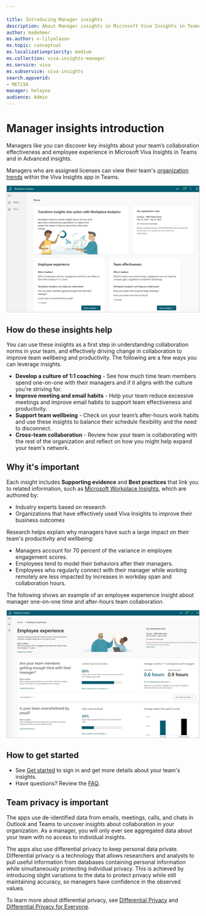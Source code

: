 ```yaml
---

title: Introducing Manager insights
description: About Manager insights in Microsoft Viva Insights in Teams and in the advanced insights app and how to use them to help manage your team
author: madehmer
ms.author: v-lilyolason
ms.topic: conceptual
ms.localizationpriority: medium
ms.collection: viva-insights-manager 
ms.service: viva 
ms.subservice: viva-insights 
search.appverid: 
- MET150 
manager: helayne
audience: Admin
---
```


# Manager insights introduction

Managers like you can discover key insights about your team’s collaboration effectiveness and employee experience in Microsoft Viva Insights in Teams and in Advanced insights.

Managers who are assigned licenses can view their team's [organization trends](../org-team-insights/org-trends.md) within the Viva Insights app in Teams.

![Manager insights in advanced insights.](./images/manager-insights.png)

## How do these insights help

You can use these insights as a first step in understanding collaboration norms in your team, and effectively driving change in collaboration to improve team wellbeing and productivity. The following are a few ways you can leverage insights.

* **Develop a culture of 1:1 coaching** - See how much time team members spend one-on-one with their managers and if it aligns with the culture you're striving for.
* **Improve meeting and email habits** - Help your team reduce excessive meetings and improve email habits to support team effectiveness and productivity.
* **Support team wellbeing** - Check on your team’s after-hours work habits and use these insights to balance their schedule flexibility and the need to disconnect.
* **Cross-team collaboration** - Review how your team is collaborating with the rest of the organization and reflect on how you might help expand your team's network.

## Why it's important

Each insight includes **Supporting evidence** and **Best practices** that link you to related information, such as [Microsoft Workplace Insights](https://insights.office.com/), which are authored by:

* Industry experts based on research
* Organizations that have effectively used Viva Insights to improve their business outcomes

Research helps explain why managers have such a large impact on their team's productivity and wellbeing:

* Managers account for 70 percent of the variance in employee engagement scores.
* Employees tend to model their behaviors after their managers.
* Employees who regularly connect with their manager while working remotely are less impacted by increases in workday span and collaboration hours.

The following shows an example of an employee experience insight about manager one-on-one time and after-hours team collaboration.

![Employee experience details.](./images/employee-experience.png)

## How to get started

* See [Get started](./get-started.md) to sign in and get more details about your team's insights.
* Have questions? Review the [FAQ](./faqs.md).

## Team privacy is important

The apps use de-identified data from emails, meetings, calls, and chats in Outlook and Teams to uncover insights about collaboration in your organization. As a manager, you will only ever see aggregated data about your team with no access to individual insights.

The apps also use differential privacy to keep personal data private. Differential privacy is a technology that allows researchers and analysts to pull useful information from databases containing personal information while simultaneously protecting individual privacy. This is achieved by introducing slight variations to the data to protect privacy while still maintaining accuracy, so managers have confidence in the observed values.

To learn more about differential privacy, see [Differential Privacy](../privacy/differential-privacy.md) and [Differential Privacy for Everyone](https://download.microsoft.com/download/D/1/F/D1F0DFF5-8BA9-4BDF-8924-7816932F6825/Differential_Privacy_for_Everyone.pdf).
